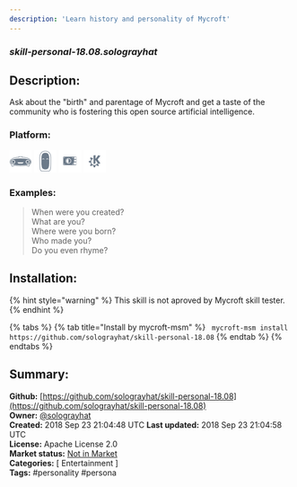 ```yaml
---
description: 'Learn history and personality of Mycroft'
---
```


### _skill-personal-18.08.solograyhat_  
## Description:  
Ask about the "birth" and parentage of Mycroft and get a taste of the community
who is fostering this open source artificial intelligence.  
  
  
### Platform:  
 ![Mark I](../.gitbook/assets/mark-1-icon.png)  ![Mark II](../.gitbook/assets/mark-2-icon.png)  ![Picroft](../.gitbook/assets/picroft-icon.png)  ![plasmoid](../.gitbook/assets/kde.png)   
### Examples:  
> When were you created?  
> What are you?  
> Where were you born?  
> Who made you?  
> Do you even rhyme?  
  
## Installation:  
{% hint style="warning" %}
This skill is not aproved by Mycroft skill tester.
{% endhint %}
    
{% tabs %}
{% tab title="Install by mycroft-msm" %}
``` mycroft-msm install https://github.com/solograyhat/skill-personal-18.08```
{% endtab %}
  {% endtabs %}
    
## Summary:  
**Github:** [https://github.com/solograyhat/skill-personal-18.08](https://github.com/solograyhat/skill-personal-18.08)  
**Owner:** [@solograyhat](https://github.com/solograyhat)  
**Created:** 2018 Sep 23 21:04:48 UTC  **Last updated:** 2018 Sep 23 21:04:58 UTC  
**License:** Apache License 2.0  
**Market status:** [Not in Market](https://market.mycroft.ai/skill/)  
**Categories:** [ Entertainment ]   
**Tags:** \#personality \#persona   
